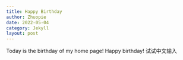 ```yaml
---
title: Happy Birthday
author: Zhuopie
date: 2022-05-04
category: Jekyll
layout: post
---
```


Today is the birthday of my home page! Happy birthday!
试试中文输入
